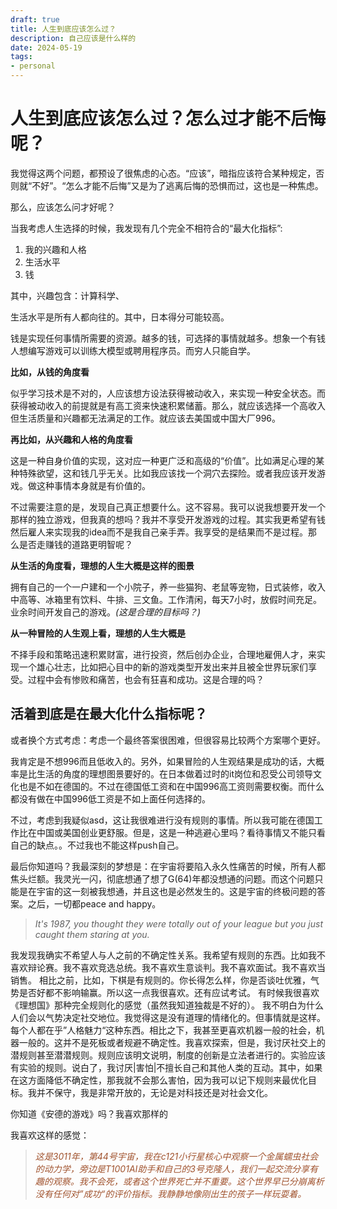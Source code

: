 ```yaml
---
draft: true
title: 人生到底应该怎么过？
description: 自己应该是什么样的
date: 2024-05-19
tags: 
- personal
---
```

# 人生到底应该怎么过？怎么过才能不后悔呢？

我觉得这两个问题，都预设了很焦虑的心态。“应该”，暗指应该符合某种规定，否则就“不好”。“怎么才能不后悔”又是为了逃离后悔的恐惧而过，这也是一种焦虑。

那么，应该怎么问才好呢？

当我考虑人生选择的时候，我发现有几个完全不相符合的“最大化指标”:
1. 我的兴趣和人格
2. 生活水平
3. 钱

其中，兴趣包含：计算科学、

生活水平是所有人都向往的。其中，日本得分可能较高。

钱是实现任何事情所需要的资源。越多的钱，可选择的事情就越多。想象一个有钱人想编写游戏可以训练大模型或聘用程序员。而穷人只能自学。

**比如，从钱的角度看**

似乎学习技术是不对的，人应该想方设法获得被动收入，来实现一种安全状态。而获得被动收入的前提就是有高工资来快速积累储蓄。那么，就应该选择一个高收入但生活质量和兴趣都无法满足的工作。就应该去美国或中国大厂996。

**再比如，从兴趣和人格的角度看**

这是一种自身价值的实现，这对应一种更广泛和高级的“价值”。比如满足心理的某种特殊欲望，这和钱几乎无关。比如我应该找一个洞穴去探险。或者我应该开发游戏。做这种事情本身就是有价值的。

不过需要注意的是，发现自己真正想要什么。这不容易。我可以说我想要开发一个那样的独立游戏，但我真的想吗？我并不享受开发游戏的过程。其实我更希望有钱然后雇人来实现我的idea而不是我自己亲手弄。我享受的是结果而不是过程。那么是否走赚钱的道路更明智呢？

**从生活的角度看，理想的人生大概是这样的图景**

拥有自己的一个一户建和一个小院子，养一些猫狗、老鼠等宠物，日式装修，收入中高等、冰箱里有饮料、牛排、三文鱼。工作清闲，每天7小时，放假时间充足。业余时间开发自己的游戏。*(这是合理的目标吗？)*

**从一种冒险的人生观上看，理想的人生大概是**

不择手段和策略迅速积累财富，进行投资，然后创办企业，合理地雇佣人才，来实现一个雄心壮志，比如把心目中的新的游戏类型开发出来并且被全世界玩家们享受。过程中会有惨败和痛苦，也会有狂喜和成功。这是合理的吗？

## 活着到底是在最大化什么指标呢？

或者换个方式考虑：考虑一个最终答案很困难，但很容易比较两个方案哪个更好。

我肯定是不想996而且低收入的。另外，如果冒险的人生观结果是成功的话，大概率是比生活的角度的理想图景要好的。在日本做着过时的it岗位和忍受公司领导文化也是不如在德国的。不过在德国低工资和在中国996高工资则需要权衡。而什么都没有做在中国996低工资是不如上面任何选择的。

不过，考虑到我疑似asd，这让我很难进行没有规则的事情。所以我可能在德国工作比在中国或美国创业更舒服。但是，这是一种逃避心里吗？看待事情又不能只看自己的缺点。。不过我也不能这样push自己。
<style>
  .secret{
    color:black;
  }
</style>
最后你知道吗？我最深刻的梦想是：在宇宙将要陷入永久性痛苦的时候，所有人都焦头烂额。我灵光一闪，彻底想通了想了G(64)年都没想通的问题。而这个问题只能是在宇宙的这一刻被我想通，并且这也是必然发生的。这是宇宙的终极问题的答案。之后，一切都peace and happy。

> *It's 1987, you thought they were totally out of your league but you just caught them staring at you.*

我发现我确实不希望人与人之前的不确定性关系。我希望有规则的东西。比如我不喜欢辩论赛。我不喜欢竞选总统。我不喜欢生意谈判。我不喜欢面试。我不喜欢当销售。 相比之前，比如，下棋是有规则的。你长得怎么样，你是否谈吐优雅，气势是否好都不影响输赢。所以这一点我很喜欢。还有应试考试。 有时候我很喜欢《理想国》那种完全规则化的感觉（虽然我知道独裁是不好的）。 我不明白为什么人们会以气势决定社交地位。我觉得这是没有道理的情绪化的。但事情就是这样。每个人都在乎”人格魅力“这种东西。相比之下，我甚至更喜欢机器一般的社会，机器一般的。这并不是死板或者规避不确定性。我喜欢探索，但是，我讨厌社交上的潜规则甚至潜潜规则。规则应该明文说明，制度的创新是立法者进行的。实验应该有实验的规则。说白了，我讨厌|害怕|不擅长自己和其他人类的互动。其中，如果在这方面降低不确定性，那我就不会那么害怕，因为我可以记下规则来最优化目标。我并不保守，我是非常开放的，无论是对科技还是对社会文化。

你知道《安德的游戏》吗？我喜欢那样的

我喜欢这样的感觉：

> <span style="color:sienna">*这是3011年，第44号宇宙，我在c121小行星核心中观察一个金属蠕虫社会的动力学，旁边是T1001AI助手和自己的3号克隆人，我们一起交流分享有趣的观察。我不会死，或者这个世界死亡并不重要。这个世界早已分崩离析没有任何对”成功“的评价指标。我静静地像刚出生的孩子一样玩耍着。*</style>
